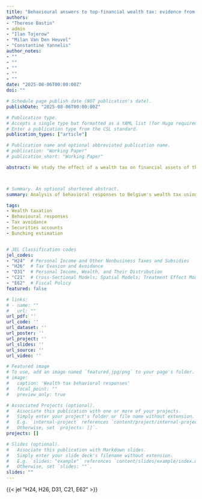 ```yaml
---
title: "Behavioural answers to top-financial wealth tax: evidence from Belgium"
authors:
- "Therese Bastin"
- admin
- "Ilan Tojerow"
- "Milan Van Den Heuvel"
- "Constantine Yannelis"
author_notes:
- ""
- ""
- ""
- ""
- ""
date: "2025-08-06T00:00:00Z"
doi: ""

# Schedule page publish date (NOT publication's date).
publishDate: "2025-08-06T00:00:00Z"

# Publication type.
# Accepts a single type but formatted as a YAML list (for Hugo requirements).
# Enter a publication type from the CSL standard.
publication_types: ["article"]

# Publication name and optional abbreviated publication name.
# publication: "Working Paper"
# publication_short: "Working Paper"

abstract: We study the effect of a wealth tax on financial assets of the top 5% wealthiest individuals in Belgium between 2018-2019 – imposing a 0.15% tax rate above 500,000€. Using a unique individual banking data, this paper provides the first scientific evidence on the behavioural answers to specific assets. To do so, we employ three different bunching designs; two static approaches- parametric and non-parametric- and a dynamic bunching model. Our first findings, based on the two static approaches, reveals that taxpayers significantly react to the tax on securities in 2019, but not in 2018 (implementation year). We estimate an elasticity between 8.3 and 13.23, meaning that a 1% increase in the net-of-tax rate leads to a decrease between 8 and 13% in taxable securities in 2019. Taken together, these results seem to indicate a significant adjustment in taxpayers’ taxable securities. However, the dynamic approach - which isolates the response of individuals directly reacting to the threshold - does not reveal significant changes in taxable securities for most treated groups. One exception concerns taxpayers with taxable securities between 520,000€ and 530,000€; in this range, 4.9% exhibit bunching behaviour in 2019, with an average growth rate of 1.7 percentage points lower than the average growth rate in the control group. Nevertheless, additional tests are still required to confirm the conclusions drawn from the dynamic approach. The results of this study aim to contribute to the debate on the legitimacy of wealth taxes, as strong behavioural responses may erode fiscal revenues, thereby undermining the tax’s efficiency.



# Summary. An optional shortened abstract.
summary: Analysis of behavioral responses to Belgium's wealth tax using administrative data, revealing portfolio adjustments and strategic responses by high-wealth individuals.

tags:
- Wealth taxation
- Behavioural responses
- Tax avoidance
- Securities accounts
- Bunching estimation


# JEL Classification codes
jel_codes:
- "H24"  # Personal Income and Other Nonbusiness Taxes and Subsidies
- "H26"  # Tax Evasion and Avoidance
- "D31"  # Personal Income, Wealth, and Their Distribution
- "C21"  # Cross-Sectional Models; Spatial Models; Treatment Effect Models
- "E62"  # Fiscal Policy
featured: false

# links:
# - name: ""
#   url: ""
url_pdf: ''
url_code: ''
url_dataset: ''
url_poster: ''
url_project: ''
url_slides: ''
url_source: ''
url_video: ''

# Featured image
# To use, add an image named `featured.jpg/png` to your page's folder. 
# image:
#   caption: 'Wealth tax behavioral responses'
#   focal_point: ""
#   preview_only: true

# Associated Projects (optional).
#   Associate this publication with one or more of your projects.
#   Simply enter your project's folder or file name without extension.
#   E.g. `internal-project` references `content/project/internal-project/index.md`.
#   Otherwise, set `projects: []`.
projects: []

# Slides (optional).
#   Associate this publication with Markdown slides.
#   Simply enter your slide deck's filename without extension.
#   E.g. `slides: "example"` references `content/slides/example/index.md`.
#   Otherwise, set `slides: ""`.
slides: ""
---
```


{{< jel "H24, H26, D31, C21, E62" >}}
